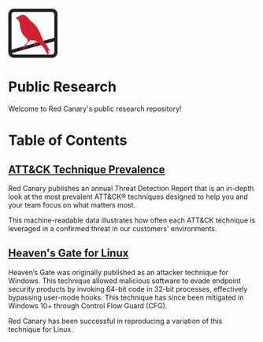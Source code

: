 <p><img src="assets/logo.png" width="100px" /></p>

# Public Research

Welcome to Red Canary's public research repository!

# Table of Contents

## [ATT&CK Technique Prevalence](https://github.com/redcanaryco/public-research/tree/master/technique_prevalence)

Red Canary publishes an annual Threat Detection Report that is an in-depth look at the most prevalent 
ATT&CK® techniques designed to help you and your team focus on what matters most.

This machine-readable data illustrates how often each ATT&CK technique is leveraged in a confirmed threat 
in our customers' environments.


## [Heaven's Gate for Linux](https://github.com/redcanaryco/public-research/tree/master/heavens_gate)

Heaven’s Gate was originally published as an attacker technique for Windows. This technique allowed malicious 
software to evade endpoint security products by invoking 64-bit code in 32-bit processes, effectively 
bypassing user-mode hooks. This technique has since been mitigated in Windows 10+ through Control Flow Guard (CFG).

Red Canary has been successful in reproducing a variation of this technique for Linux.
